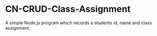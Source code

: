 # CN-CRUD-Class-Assignment

A simple Node.js program which records a students id, name and class assignment.

